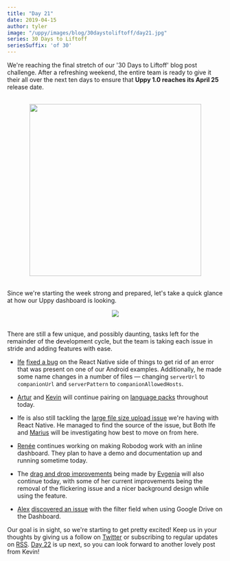 ```yaml
---
title: "Day 21"
date: 2019-04-15
author: tyler
image: "/uppy/images/blog/30daystoliftoff/day21.jpg"
series: 30 Days to Liftoff
seriesSuffix: 'of 30'
---
```


We're reaching the final stretch of our '30 Days to Liftoff' blog post challenge. After a refreshing weekend, the entire team is ready to give it their all over the next ten days to ensure that **Uppy 1.0 reaches its April 25** release date.

<center><br /><img width="400" src="/images/blog/30daystoliftoff/day21.jpg"><br /><br /></center>

Since we're starting the week strong and prepared, let's take a quick glance at how our Uppy dashboard is looking.

<!--more-->

<center><img width="" src="/images/blog/30daystoliftoff/15-dashboard.png"><br/><br/></center>

There are still a few unique, and possibly daunting, tasks left for the remainder of the development cycle, but the team is taking each issue in stride and adding features with ease.

- [Ife](https://github.com/ifedapoolarewaju) [fixed a bug](https://github.com/transloadit/uppy/commit/9f02d749b9aa4095e5871713ea2f25a716a21539) on the React Native side of things to get rid of an error that was present on one of our Android examples. Additionally, he made some name changes in a number of files — changing `serverUrl` to `companionUrl` and `serverPattern` to `companionAllowedHosts`.

- [Artur](https://github.com/arturi) and [Kevin](https://github.com/kvz) will continue pairing on [language packs](https://github.com/transloadit/uppy/pull/1443) throughout today.

- Ife is also still tackling the [large file size upload issue](https://github.com/tus/tus-js-client/issues/146) we're having with React Native. He managed to find the source of the issue, but Both Ife and [Marius](https://github.com/Acconut) will be investigating how best to move on from here.

- [Renée](https://github.com/goto-bus-stop) continues working on making Robodog work with an inline dashboard. They plan to have a demo and documentation up and running sometime today.

- The [drag and drop improvements](https://github.com/transloadit/uppy/pull/1440) being made by [Evgenia](https://github.com/lakesare) will also continue today, with some of her current improvements being the removal of the flickering issue and a nicer background design while using the feature.

- [Alex](https://github.com/nqst) [discovered an issue](https://github.com/transloadit/uppy/issues/1447) with the filter field when using Google Drive on the Dashboard.

Our goal is in sight, so we're starting to get pretty excited! Keep us in your thoughts by giving us a follow on [Twitter](https://twitter.com/uppy_io) or subscribing to regular updates on [RSS](/uppy/atom.xml). [Day 22](/blog/2019/04/liftoff-22/) is up next, so you can look forward to another lovely post from Kevin!
